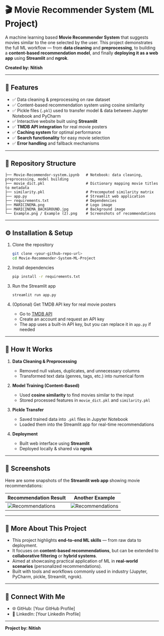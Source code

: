 # 🎬 Movie Recommender System (ML Project)

A machine learning based **Movie Recommender System** that suggests movies similar to the one selected by the user.
This project demonstrates the full ML workflow — from **data cleaning** and **preprocessing**, to building a **content-based recommendation model**, and finally **deploying it as a web app** using **Streamlit** and **ngrok**.

**Created by: Nitish**

---

## 📌 Features

* ✅ Data cleaning & preprocessing on raw dataset
* ✅ Content-based recommendation system using cosine similarity
* ✅ Pickle files (`.pkl`) used to transfer model & data between Jupyter Notebook and PyCharm
* ✅ Interactive website built using **Streamlit**
* ✅ **TMDB API integration** for real movie posters
* ✅ **Caching system** for optimal performance
* ✅ **Search functionality** for easy movie selection
* ✅ **Error handling** and fallback mechanisms

---

## 📂 Repository Structure

```
├── Movie-Recommendor-system.ipynb   # Notebook: data cleaning, preprocessing, model building
├── movie_dict.pkl                   # Dictionary mapping movie titles to metadata
├── similarity.pkl                   # Precomputed similarity matrix
├── app.py                           # Streamlit web application
├── requirements.txt                 # Dependencies
├── MARICINEMA.png                   # Logo image
├── MARICINEMA_BACKGROUND.jpg        # Background image
└── Example.png / Example (2).png    # Screenshots of recommendations
```

---

## ⚙️ Installation & Setup

1. Clone the repository

   ```bash
   git clone <your-github-repo-url>
   cd Movie-Recommender-System-ML-Project
   ```

2. Install dependencies

   ```bash
   pip install -r requirements.txt
   ```

3. Run the Streamlit app

   ```bash
   streamlit run app.py
   ```

4. (Optional) Get TMDB API key for real movie posters

   - Go to [TMDB API](https://www.themoviedb.org/settings/api)
   - Create an account and request an API key
   - The app uses a built-in API key, but you can replace it in `app.py` if needed

---


## 🚀 How It Works

1. **Data Cleaning & Preprocessing**

   * Removed null values, duplicates, and unnecessary columns
   * Transformed text data (genres, tags, etc.) into numerical form

2. **Model Training (Content-Based)**

   * Used **cosine similarity** to find movies similar to the input
   * Stored processed features in `movie_dict.pkl` and `similarity.pkl`

3. **Pickle Transfer**

   * Saved trained data into `.pkl` files in Jupyter Notebook
   * Loaded them into the Streamlit app for real-time recommendations

4. **Deployment**

   * Built web interface using **Streamlit**
   * Deployed locally & shared via **ngrok**

---

## 🎥 Screenshots

Here are some snapshots of the **Streamlit web app** showing movie recommendations:

| Recommendation Result           | Another Example                         |
| ------------------------------- | --------------------------------------- |
| ![Recommendations](Example.png) | ![Recommendations](Example%20\(2\).png) |

---

## 📌 More About This Project

* This project highlights **end-to-end ML skills** — from raw data to deployment.
* It focuses on **content-based recommendations**, but can be extended to **collaborative filtering** or **hybrid systems**.
* Aimed at showcasing practical application of ML in **real-world scenarios** (personalized recommendations).
* Built with tools and workflows commonly used in industry (Jupyter, PyCharm, pickle, Streamlit, ngrok).

---


## 🔗 Connect With Me

* 🌐 GitHub: [Your GitHub Profile]
* 💼 LinkedIn: [Your LinkedIn Profile]

---

**Project by: Nitish**

